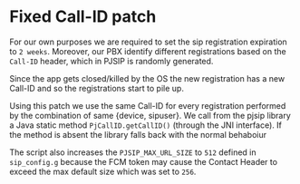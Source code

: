 # Fixed Call-ID patch

For our own purposes we are required to set the sip registration expiration to `2 weeks`. Moreover, our PBX identify different registrations based on the `Call-ID` header, which in PJSIP is randomly generated. 

Since the app gets closed/killed by the OS the new registration has a new Call-ID and so the registrations start to pile up. 

Using this patch we use the same Call-ID for every registration performed by the combination of same {device, sipuser}. We call from the pjsip library a Java static method `PjCallID.getCallID()` (through the JNI interface). If the method is absent the library falls back with the normal behaboiur

The script also increases the `PJSIP_MAX_URL_SIZE` to `512` defined in `sip_config.g` because the FCM token may cause the Contact Header to exceed the max default size which was set to `256`.
